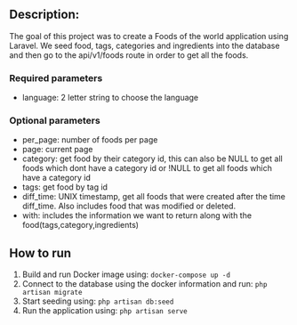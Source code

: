 ## Description:

The goal of this project was to create a Foods of the world application using Laravel. We seed
food, tags, categories and ingredients into the database and then go to the api/v1/foods route 
in order to get all the foods.
### Required parameters
- language: 2 letter string to choose the language 

### Optional parameters
- per_page: number of foods per page
- page: current page
- category: get food by their category id, this can also be NULL to get all foods which dont have a category id or !NULL to get all foods which have a category id
- tags: get food by tag id
- diff_time: UNIX timestamp, get all foods that were created after the time diff_time. Also includes food that was modified or deleted.
- with: includes the information we want to return along with the food(tags,category,ingredients)

## How to run

1. Build and run Docker image using:
```docker-compose up -d```
2. Connect to the database using the docker information and run:
```php artisan migrate```
3. Start seeding using:
```php artisan db:seed```
4. Run the application using:
```php artisan serve```
